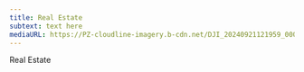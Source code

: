 ```yaml
---
title: Real Estate
subtext: text here
mediaURL: https://PZ-cloudline-imagery.b-cdn.net/DJI_20240921121959_0002_D-2.jpg
---
```

Real Estate

